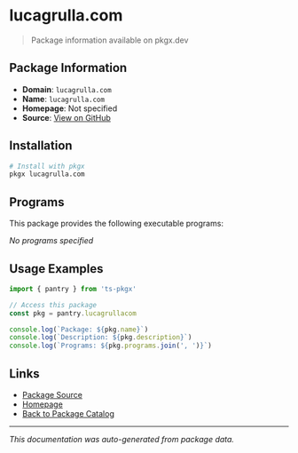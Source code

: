 # lucagrulla.com

> Package information available on pkgx.dev

## Package Information

- **Domain**: `lucagrulla.com`
- **Name**: `lucagrulla.com`
- **Homepage**: Not specified
- **Source**: [View on GitHub](https://github.com/pkgxdev/pantry/tree/main/projects/lucagrulla.com/package.yml)

## Installation

```bash
# Install with pkgx
pkgx lucagrulla.com
```

## Programs

This package provides the following executable programs:

*No programs specified*

## Usage Examples

```typescript
import { pantry } from 'ts-pkgx'

// Access this package
const pkg = pantry.lucagrullacom

console.log(`Package: ${pkg.name}`)
console.log(`Description: ${pkg.description}`)
console.log(`Programs: ${pkg.programs.join(', ')}`)
```

## Links

- [Package Source](https://github.com/pkgxdev/pantry/tree/main/projects/lucagrulla.com/package.yml)
- [Homepage](#)
- [Back to Package Catalog](../package-catalog.md)

---

*This documentation was auto-generated from package data.*
